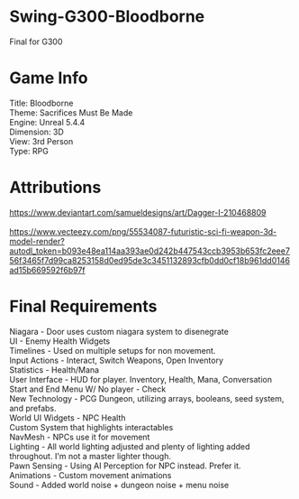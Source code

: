 # Swing-G300-Bloodborne </br>
Final for G300

# Game Info </br>
Title: Bloodborne </br>
Theme: Sacrifices Must Be Made </br>
Engine: Unreal 5.4.4 </br>
Dimension: 3D </br>
View: 3rd Person </br>
Type: RPG </br>

# Attributions
https://www.deviantart.com/samueldesigns/art/Dagger-I-210468809 </br></br>
https://www.vecteezy.com/png/55534087-futuristic-sci-fi-weapon-3d-model-render?autodl_token=b093e48ea114aa393ae0d242b447543ccb3953b653fc2eee756f3465f7d99ca8253158d0ed95de3c3451132893cfb0dd0cf18b961dd0146ad15b669592f6b97f </br>

# Final Requirements
Niagara - Door uses custom niagara system to disenegrate </br>
UI - Enemy Health Widgets </br>
Timelines - Used on multiple setups for non movement. </br>
Input Actions - Interact, Switch Weapons, Open Inventory </br>
Statistics - Health/Mana </br>
User Interface - HUD for player. Inventory, Health, Mana, Conversation </br>
Start and End Menu W/ No player - Check </br>
New Technology - PCG Dungeon, utilizing arrays, booleans, seed system, and prefabs. </br>
World UI Widgets - NPC Health </br>
Custom System that highlights interactables </br>
NavMesh - NPCs use it for movement </br>
Lighting - All world lighting adjusted and plenty of lighting added throughout. I'm not a master lighter though. </br>
Pawn Sensing - Using AI Perception for NPC instead. Prefer it. </br>
Animations - Custom movement animations </br>
Sound - Added world noise + dungeon noise + menu noise </br>
